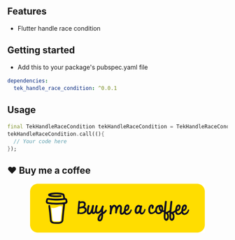 ## Features

- Flutter handle race condition

## Getting started

- Add this to your package's pubspec.yaml file

```yaml
dependencies: 
  tek_handle_race_condition: ^0.0.1
```

## Usage

```dart
final TekHandleRaceCondition tekHandleRaceCondition = TekHandleRaceCondition();
tekHandleRaceCondition.call((){
  // Your code here
});
```

## ❤️ Buy me a coffee

<p align="center">
  <a href="https://buymeacoffee.com/nghequyetts">
    <img width="400" src="https://github.com/nghetien/tek_handle_race_condition/blob/main/assets/images/Buy-me-a-coffee.png">
  </a>
</p>

